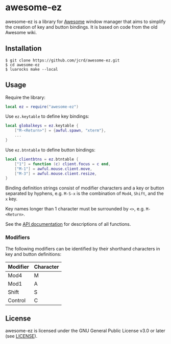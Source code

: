 # awesome-ez

awesome-ez is a library for [Awesome](https://github.com/awesomeWM/awesome)
window manager that aims to simplify the creation of key and button bindings.
It is based on code from the old Awesome wiki.

## Installation

```
$ git clone https://github.com/jcrd/awesome-ez.git
$ cd awesome-ez
$ luarocks make --local
```

## Usage

Require the library:
```lua
local ez = require("awesome-ez")
```

Use `ez.keytable` to define key bindings:
```lua
local globalkeys = ez.keytable {
    ["M-<Return>"] = {awful.spawn, "xterm"},
    ...
}
```

Use `ez.btntable` to define button bindings:
```lua
local clientbtns = ez.btntable {
    ["1"] = function (c) client.focus = c end,
    ["M-1"] = awful.mouse.client.move,
    ["M-3"] = awful.mouse.client.resize,
}
```

Binding definition strings consist of modifier characters and a key or button
separated by hyphens, e.g. `M-S-x` is the combination of `Mod4`, `Shift`, and
the `x` key.

Key names longer than 1 character must be surrounded by `<>`, e.g. `M-<Return>`.

See the [API documentation](https://jcrd.github.io/awesome-ez/) for
descriptions of all functions.

### Modifiers

The following modifiers can be identified by their shorthand characters
in key and button definitions:

Modifier | Character
-------- | ---------
Mod4     | M
Mod1     | A
Shift    | S
Control  | C

## License

awesome-ez is licensed under the GNU General Public License v3.0 or later
(see [LICENSE](LICENSE)).
